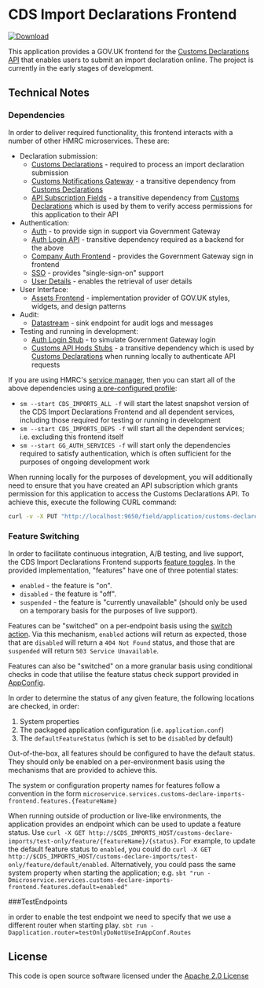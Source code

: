 # CDS Import Declarations Frontend

[ ![Download](https://api.bintray.com/packages/hmrc/releases/customs-declare-imports-frontend/images/download.svg) ](https://bintray.com/hmrc/releases/customs-declare-imports-frontend/_latestVersion)

This application provides a GOV.UK frontend for the [Customs Declarations API]("http://github.com/hmrc/customs-declarations")
that enables users to submit an import declaration online. The project is currently in the early stages of development.

## Technical Notes

### Dependencies

In order to deliver required functionality, this frontend interacts with a number of other HMRC microservices. These are:

* Declaration submission:
    * [Customs Declarations](https://github.com/hmrc/customs-declarations) - required to process an import declaration submission
    * [Customs Notifications Gateway](https://github.com/hmrc/customs-notification-gateway/) - a transitive dependency from [Customs Declarations](https://github.com/hmrc/customs-declarations)
    * [API Subscription Fields](https://github.com/hmrc/api-subscription-fields) - a transitive dependency from [Customs Declarations](https://github.com/hmrc/customs-declarations)
    which is used by them to verify access permissions for this application to their API 
* Authentication:
    * [Auth](https://github.com/hmrc/auth) - to provide sign in support via Government Gateway
    * [Auth Login API](https://github.com/hmrc/auth-login-api) - transitive dependency required as a backend for the above
    * [Company Auth Frontend](https://github.com/hmrc/company-auth-frontend) - provides the Government Gateway sign in frontend
    * [SSO](https://github.com/hmrc/sso) - provides "single-sign-on" support
    * [User Details](https://github.com/hmrc/user-details) - enables the retrieval of user details
* User Interface:
    * [Assets Frontend](https://github.com/hmrc/assets-frontend) - implementation provider of GOV.UK styles, widgets, and design patterns
* Audit:
    * [Datastream](https://github.com/hmrc/datastream) - sink endpoint for audit logs and messages 
* Testing and running in development:
    * [Auth Login Stub](https://github.com/hmrc/auth-login-stub) - to simulate Government Gateway login
    * [Customs API Hods Stubs](https://github.com/hmrc/customs-api-hods-stubs) - a transitive dependency which is used by [Customs Declarations](https://github.com/hmrc/customs-declarations)
    when running locally to authenticate API requests 

If you are using HMRC's [service manager](https://github.com/hmrc/service-manager), then you can start all of the above
dependencies using [a pre-configured profile](https://github.com/hmrc/service-manager-config):
 * `sm --start CDS_IMPORTS_ALL -f` will start the latest snapshot version of the CDS Import Declarations Frontend and all 
 dependent services, including those required for testing or running in development
 * `sm --start CDS_IMPORTS_DEPS -f` will start all the dependent services; i.e. excluding this frontend itself
 * `sm --start GG_AUTH_SERVICES -f` will start only the dependencies required to satisfy authentication, which is often
 sufficient for the purposes of ongoing development work

When running locally for the purposes of development, you will additionally need to ensure that you have created an API subscription
which grants permission for this application to access the Customs Declarations API. To achieve this, execute the following
CURL command:

```bash
curl -v -X PUT "http://localhost:9650/field/application/customs-declare-imports-frontend/context/customs%2Fdeclarations/version/2.0" -H "Cache-Control: no-cache" -H "Content-Type: application/json" -d '{ "fields" : { "callback-url" : "http://localhost:6789/customs-declare-imports", "token" : "abc59609za2q" } }'
```

### Feature Switching

In order to facilitate continuous integration, A/B testing, and live support, the CDS Import Declarations Frontend supports
[feature toggles](https://martinfowler.com/articles/feature-toggles.html). In the provided implementation, "features" have
one of three potential states:

* `enabled` - the feature is "on".
* `disabled` - the feature is "off".
* `suspended` - the feature is "currently unavailable" (should only be used on a temporary basis for the purposes of live support).

Features can be "switched" on a per-endpoint basis using the [switch action](https://github.com/hmrc/customs-declare-imports-frontend/blob/master/app/controllers/Actions.scala).
Via this mechanism, `enabled` actions will return as expected, those that are `disabled` will return a `404 Not Found` status, and
those that are `suspended` will return `503 Service Unavailable`.

Features can also be "switched" on a more granular basis using conditional checks in code that utilise the feature status 
check support provided in [AppConfig](https://github.com/hmrc/customs-declare-imports-frontend/blob/master/app/config/AppConfig.scala).

In order to determine the status of any given feature, the following locations are checked, in order:

1. System properties
1. The packaged application configuration (i.e. `application.conf`)
1. The `defaultFeatureStatus` (which is set to be `disabled` by default)

Out-of-the-box, all features should be configured to have the default status. They should only be enabled on a per-environment
basis using the mechanisms that are provided to achieve this.

The system or configuration property names for features follow a convention in the form `microservice.services.customs-declare-imports-frontend.features.{featureName}`

When running outside of production or live-like environments, the application provides an endpoint which can be used to
update a feature status. Use `curl -X GET http://$CDS_IMPORTS_HOST/customs-declare-imports/test-only/feature/{featureName}/{status}`.
For example, to update the default feature status to `enabled`, you could do `curl -X GET http://$CDS_IMPORTS_HOST/customs-declare-imports/test-only/feature/default/enabled`.
Alternatively, you could pass the same system property when starting the application; e.g. `sbt "run -Dmicroservice.services.customs-declare-imports-frontend.features.default=enabled"`


###TestEndpoints

in order to enable the test endpoint we need to specify that we use a different router when starting play.
`sbt run -Dapplication.router=testOnlyDoNotUseInAppConf.Routes`
## License

This code is open source software licensed under the [Apache 2.0 License]("http://www.apache.org/licenses/LICENSE-2.0.html")
